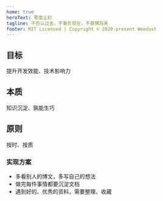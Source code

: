 ```yaml
---
home: true
heroText: 零度尘封
tagline: 不否认过去，不辜负现在，不畏惧将来
footer: MIT Licensed | Copyright © 2020-present Weedust
---
```


<div class="features">
  <div class="feature">
    <h2>目标</h2>
    <p>提升开发效能、技术影响力</p>
  </div>
  <div class="feature">
    <h2>本质</h2>
    <p>知识沉淀、孰能生巧</p>
  </div>
  <div class="feature">
    <h2>原则</h2>
    <p>按时、按质</p>
  </div>
</div>

### 实现方案

- 多看别人的博文，多写自己的想法
- 做完每件事情都要沉淀文档
- 遇到好的、优秀的资料，需要整理、收藏



